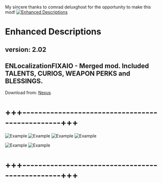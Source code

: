 My sincere thanks to comrad deluxghost for the opportunity to make this mod!
[![Enhanced Descriptions](https://staticdelivery.nexusmods.com/mods/4943/images/headers/210_1703189302.jpg)](https://www.nexusmods.com/warhammer40kdarktide/mods/210)

# Enhanced Descriptions
## version: 2.02
## ENLocalizationFIXAIO - Merged mod. Included TALENTS, CURIOS, WEAPON PERKS and BLESSINGS.

Download from: [Nexus](https://www.nexusmods.com/warhammer40kdarktide/mods/210)
# +++------------------------------------------------+++
![Example](https://staticdelivery.nexusmods.com/mods/4943/images/thumbnails/210/210-1730378286-1772147929.png)
![Example](https://staticdelivery.nexusmods.com/mods/4943/images/thumbnails/210/210-1730378278-971187626.png)
![Example](https://staticdelivery.nexusmods.com/mods/4943/images/thumbnails/210/210-1730378291-1161133628.png)
![Example](https://staticdelivery.nexusmods.com/mods/4943/images/thumbnails/210/210-1730378293-1914590128.png)

![Example](https://staticdelivery.nexusmods.com/mods/4943/images/thumbnails/210/210-1730414930-966796210.png)
![Example](https://staticdelivery.nexusmods.com/mods/4943/images/thumbnails/210/210-1730414930-1866498807.png)
# +++------------------------------------------------+++
